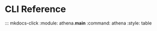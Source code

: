 # CLI Reference

::: mkdocs-click
    :module: athena.__main__
    :command: athena
    :style: table

